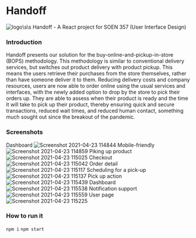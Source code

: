 # Handoff
![logo](https://user-images.githubusercontent.com/37958655/115896737-bad3f700-a429-11eb-8e0c-baccb57e12e1.png)\s\s
Handoff - A React project for SOEN 357 (User Interface Design)

### Introduction
Handoff presents our solution for the buy-online-and-pickup-in-store (BOPS) methodology. This methodology is similar to conventional delivery services, but switches out product delivery with product pickup. This means the users retrieve their purchases from the store themselves, rather than have someone deliver it to them. Reducing delivery costs and company resources, users are now able to order online using the usual services and interfaces, with the newly added option to drop by the store to pick their orders up. They are able to assess when their product is ready and the time it will take to pick up their product, thereby ensuring quick and secure transactions, reduced wait times, and reduced human contact, something much sought out since the breakout of the pandemic.

### Screenshots
Dashboard
![Screenshot 2021-04-23 114844](https://user-images.githubusercontent.com/37958655/115896929-ed7def80-a429-11eb-8a63-8a5e64310d8a.jpg)
Mobile-friendly
![Screenshot 2021-04-23 114859](https://user-images.githubusercontent.com/37958655/115897059-09819100-a42a-11eb-82b2-bf6c678fdcf4.jpg)
Piking up product
![Screenshot 2021-04-23 115025](https://user-images.githubusercontent.com/37958655/115897477-772dbd00-a42a-11eb-8bfc-d85cf9817bbc.jpg)
Checkout
![Screenshot 2021-04-23 115042](https://user-images.githubusercontent.com/37958655/115897504-7d239e00-a42a-11eb-8335-50c8a601173f.jpg)
Order detail
![Screenshot 2021-04-23 115117](https://user-images.githubusercontent.com/37958655/115897555-8ad92380-a42a-11eb-8481-41f5df6997d1.jpg)
Scheduling for a pick-up
![Screenshot 2021-04-23 115137](https://user-images.githubusercontent.com/37958655/115897574-90cf0480-a42a-11eb-9176-eefd041f074b.jpg)
Pick up action
![Screenshot 2021-04-23 115439](https://user-images.githubusercontent.com/37958655/115897716-b956fe80-a42a-11eb-9010-5f4342f61057.jpg)
Dashboard
![Screenshot 2021-04-23 115538](https://user-images.githubusercontent.com/37958655/115897820-d7246380-a42a-11eb-8e75-4eea53c783ad.jpg)
Notification support
![Screenshot 2021-04-23 115559](https://user-images.githubusercontent.com/37958655/115897867-e60b1600-a42a-11eb-9689-ed7ddd74e23e.jpg)
User page
![Screenshot 2021-04-23 115225](https://user-images.githubusercontent.com/37958655/115897586-94628b80-a42a-11eb-9bda-24aeab8c5fba.jpg)

### How to run it
`npm i`
`npm start`
